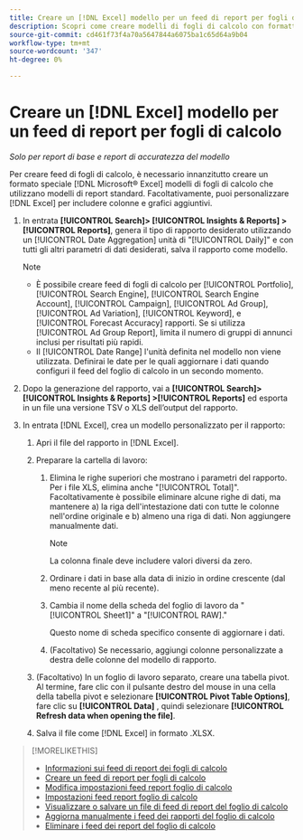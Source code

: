 ```yaml
---
title: Creare un [!DNL Excel] modello per un feed di report per fogli di calcolo
description: Scopri come creare modelli di fogli di calcolo con formattazione speciale.
source-git-commit: cd461f73f4a70a5647844a6075ba1c65d64a9b04
workflow-type: tm+mt
source-wordcount: '347'
ht-degree: 0%

---
```


# Creare un [!DNL Excel] modello per un feed di report per fogli di calcolo

*Solo per report di base e report di accuratezza del modello*

Per creare feed di fogli di calcolo, è necessario innanzitutto creare un formato speciale [!DNL Microsoft® Excel] modelli di fogli di calcolo che utilizzano modelli di report standard. Facoltativamente, puoi personalizzare [!DNL Excel] per includere colonne e grafici aggiuntivi.

1. In entrata **[!UICONTROL Search]> [!UICONTROL Insights & Reports] >[!UICONTROL Reports]**, genera il tipo di rapporto desiderato utilizzando un [!UICONTROL Date Aggregation] unità di &quot;[!UICONTROL Daily]&quot; e con tutti gli altri parametri di dati desiderati, salva il rapporto come modello.

   >[!NOTE]
   >
   > * È possibile creare feed di fogli di calcolo per [!UICONTROL Portfolio], [!UICONTROL Search Engine], [!UICONTROL Search Engine Account], [!UICONTROL Campaign], [!UICONTROL Ad Group], [!UICONTROL Ad Variation], [!UICONTROL Keyword], e [!UICONTROL Forecast Accuracy] rapporti. Se si utilizza [!UICONTROL Ad Group Report], limita il numero di gruppi di annunci inclusi per risultati più rapidi.
   > * Il [!UICONTROL Date Range] l&#39;unità definita nel modello non viene utilizzata. Definirai le date per le quali aggiornare i dati quando configuri il feed del foglio di calcolo in un secondo momento.


1. Dopo la generazione del rapporto, vai a **[!UICONTROL Search]> [!UICONTROL Insights & Reports] >[!UICONTROL Reports]** ed esporta in un file una versione TSV o XLS dell’output del rapporto.

1. In entrata [!DNL Excel], crea un modello personalizzato per il rapporto:

   1. Apri il file del rapporto in [!DNL Excel].

   1. Preparare la cartella di lavoro:

      1. Elimina le righe superiori che mostrano i parametri del rapporto. Per i file XLS, elimina anche &quot;[!UICONTROL Total]&quot;. Facoltativamente è possibile eliminare alcune righe di dati, ma mantenere a) la riga dell&#39;intestazione dati con tutte le colonne nell&#39;ordine originale e b) almeno una riga di dati. Non aggiungere manualmente dati.

         >[!NOTE]
         >
         > La colonna finale deve includere valori diversi da zero.

      2. Ordinare i dati in base alla data di inizio in ordine crescente (dal meno recente al più recente).

      3. Cambia il nome della scheda del foglio di lavoro da &quot;[!UICONTROL Sheet1]&quot; a &quot;[!UICONTROL RAW].&quot;

         Questo nome di scheda specifico consente di aggiornare i dati.

      4. (Facoltativo) Se necessario, aggiungi colonne personalizzate a destra delle colonne del modello di rapporto.
   1. (Facoltativo) In un foglio di lavoro separato, creare una tabella pivot. Al termine, fare clic con il pulsante destro del mouse in una cella della tabella pivot e selezionare **[!UICONTROL Pivot Table Options]**, fare clic su **[!UICONTROL Data]** , quindi selezionare **[!UICONTROL Refresh data when opening the file]**.

   1. Salva il file come [!DNL Excel] in formato .XLSX.


>[!MORELIKETHIS]
>
>* [Informazioni sui feed di report dei fogli di calcolo](spreadsheet-feed-about.md)
>* [Creare un feed di report per fogli di calcolo](spreadsheet-feed-create.md)
>* [Modifica impostazioni feed report foglio di calcolo](spreadsheet-feed-edit.md)
>* [Impostazioni feed report foglio di calcolo](spreadsheet-feed-settings.md)
>* [Visualizzare o salvare un file di feed di report del foglio di calcolo](spreadsheet-feed-view-or-save.md)
>* [Aggiorna manualmente i feed dei rapporti del foglio di calcolo](spreadsheet-feed-refresh.md)
>* [Eliminare i feed dei report del foglio di calcolo](spreadsheet-feed-delete.md)

